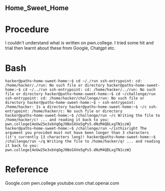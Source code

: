 ## Home_Sweet_Home
# Procedure
I couldn't understand what is written on pwn.college. I tried some hit and trial then learnt about these from Google, Chatgpt etc.
# Bash
`hacker@paths~home-sweet-home:~$ cd ~/./run
ssh-entrypoint: cd: /home/hacker/./run: No such file or directory
hacker@paths~home-sweet-home:~$ cd ~/../run
ssh-entrypoint: cd: /home/hacker/../run: No such file or directory
hacker@paths~home-sweet-home:~$ cd ~/challenge/run
ssh-entrypoint: cd: /home/hacker/challenge/run: No such file or directory
hacker@paths~home-sweet-home:~$ ~
ssh-entrypoint: /home/hacker: Is a directory
hacker@paths~home-sweet-home:~$ ~/c
ssh-entrypoint: /home/hacker/c: No such file or directory
hacker@paths~home-sweet-home:~$ /challenge/run ~/c
Writing the file to /home/hacker/c!
... and reading it back to you:
pwn.college{4oUw25e3xbVqOgJ9BoSXVe5gPs5.dNzM4QDLxgTN1czW}
hacker@paths~home-sweet-home:~$ /challenge/run ~/isthisright
The argument you provided must not have been longer than 3 characters (it's
currently 13 characters long)!
hacker@paths~home-sweet-home:~$ /challenge/run ~/q
Writing the file to /home/hacker/q!
... and reading it back to you:
pwn.college{4oUw25e3xbVqOgJ9BoSXVe5gPs5.dNzM4QDLxgTN1czW}`
# Reference
Google.com
pwn.college
youtube.com
chat.openai.com
